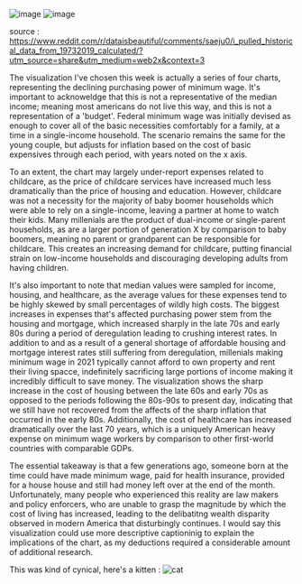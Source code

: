 
![image](https://user-images.githubusercontent.com/64103447/150832830-17f6e8fa-9024-4e0b-8c71-d1bc8d6e8206.png)
![image](https://user-images.githubusercontent.com/64103447/150832928-9fa8fa6e-96cd-4603-8c1a-a9d5b31d226f.png)


source : https://www.reddit.com/r/dataisbeautiful/comments/saeju0/i_pulled_historical_data_from_19732019_calculated/?utm_source=share&utm_medium=web2x&context=3

The visualization I've chosen this week is actually a series of four charts, representing the declining purchasing power of minimum wage. It's important to acknoweldge that this is not a representative of the median income; meaning most americans do not live this way, and this is not a representation of a 'budget'. Federal minimum wage was initially devised as enough to cover all  of the basic necessities comfortably for a family, at a time in a single-income household. The scenario remains the same for the young couple, but adjusts for inflation based on the cost of basic expensives through each period, with years noted on the x axis.

To an extent, the chart may largely under-report expenses related to childcare, as the price of childcare services have increased much less dramatically than the price of housing and education. However, childcare was not a necessity for the majority of baby boomer households which were able to rely on a single-income, leaving a partner at home to watch their kids. Many millenials are the product of dual-income or single-parent households, as are a larger portion of generation X by comparison to baby boomers, meaning no parent or grandparent can be responsible for childcare. This creates an increasing demand for childcare, putting financial strain on low-income households and discouraging developing adults from having children. 

It's also important to note that median values were sampled for income, housing, and healthcare, as the average values for these expenses tend to be highly skewed by small percentages of wildly high costs. The biggest increases in expenses that's affected purchasing power stem from the housing and mortgage, which increased sharply in the late 70s and early 80s during a period of deregulation leading to crushing interest rates. In addition to and as a result of a general shortage of affordable housing and mortgage interest rates still suffering from deregulation, millenials making minimum wage in 2021 typically cannot afford to own property and rent their living spacce, indefinitely sacrificing large portions of income making it incredibly difficult to save money. The visualization shows the sharp increase in the cost of housing between the late 60s and early 70s as opposed to the periods following the 80s-90s to present day, indicating that we still have not recovered from the affects of the sharp inflation that occurred in the early 80s. Additionally, the cost of healthcare has increased dramatically over the last 70 years, which is a uniquely American heavy expense on minimum wage workers by comparison to other first-world countries with comparable GDPs.

The essential takeaway is that a few generations ago, someone born at the time could have made minimum wage, paid for health insurance, provided for a house house and still had money left over at the end of the month. Unfortunately, many people who experienced this reality are law makers and policy enforcers, who are unable to grasp the magnitude by which the cost of living has increased, leading to the delibatitng wealth disparity observed in modern America that disturbingly continues. I would say this visualization could use more descriptive captioninig to explain the implications of the chart, as my deductions required a considerable amount of additional research. 



This was kind of cynical, here's a kitten : ![cat](https://user-images.githubusercontent.com/64103447/150832287-4dd4d714-d760-4976-a175-4b193a383d20.png)

